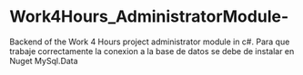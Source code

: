 # Work4Hours_AdministratorModule-
Backend of the Work 4 Hours project administrator module in c#.
Para que trabaje correctamente la conexion a la base de datos se debe de instalar en Nuget MySql.Data
